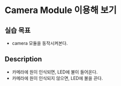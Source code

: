 # Camera Module 이용해 보기
## 실습 목표
- camera 모듈을 동작시켜본다.
## Description
- 카메라에 원이 인식되면, LED에 불이 들어온다.
- 카메라에 원이 인식되지 않으면, LED에 불을 끈다.

